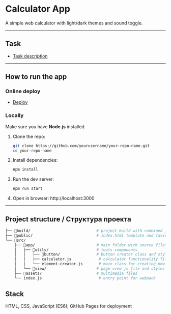 # Calculator App

A simple web calculator with light/dark themes and sound toggle.  

---

## Task

- [Task description](https://docs.google.com/document/d/1zpXXeSae-BlcxPKgw3DhxZA92cspVailrPYoaXSYrW8)

---

## How to run the app

### Online deploy

- [Deploy](https://yuyuu-8.github.io/simple-calculator/build/)

### Locally

Make sure you have **Node.js** installed.

1. Clone the repo:
   ```bash
   git clone https://github.com/yourusername/your-repo-name.git
   cd your-repo-name
   ```
2. Install dependencies:
   ```bash
   npm install
   ```
3. Run the dev server:
   ```bash
   npm run start
   ```
4. Open in browser:
   http://localhost:3000

---

## Project structure / Структура проекта
```bash
├── 📁build/                             # project build with combined js file 
├── 📁public/                            # index.html template and favicon
└── 📁src/
    ├── 📁app/                           # main folder with source files
    │   ├── 📁utils/                     # tools components
    │   │   ├── 📁button/                # button creator class and styles
    │   │   ├── calculator.js            # calculator functionality file
    │   │   └── element-creator.js       # main class for creating new objects on page
    │   └── 📁view/                      # page view js file and styles
    ├── 📁assets/                        # multimedia files
    └── index.js                         # entry point for webpack
```

## Stack
HTML, CSS, JavaScript (ES6);
GitHub Pages for deployment
